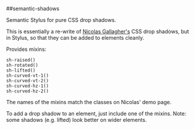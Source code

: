 ##semantic-shadows

Semantic Stylus for pure CSS drop shadows.

This is essentially a re-write of [Nicolas Gallagher's](http://nicolasgallagher.com/css-drop-shadows-without-images/) CSS drop shadows, but in Stylus, so that they can be added to elements cleanly.

Provides mixins:

    sh-raised()
	sh-rotated()
	sh-lifted()
	sh-curved-vt-1()
	sh-curved-vt-2()
	sh-curved-hz-1()
	sh-curved-hz-2()

The names of the mixins match the classes on Nicolas' demo page.

To add a drop shadow to an element, just include one of the mixins.  Note: some shadows (e.g. lifted) look better on wider elements.